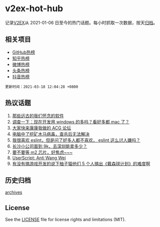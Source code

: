 # v2ex-hot-hub

 记录[V2EX](https://www.v2ex.com/)从 2021-01-06 日至今的热门话题。每小时抓取一次数据，按天[归档](archives)。
 
 ## 相关项目

- [GitHub热榜](https://github.com/lonnyzhang423/github-hot-hub)
- [知乎热榜](https://github.com/lonnyzhang423/zhihu-hot-hub)
- [微博热榜](https://github.com/lonnyzhang423/weibo-hot-hub)
- [头条热榜](https://github.com/lonnyzhang423/toutiao-hot-hub)
- [抖音热榜](https://github.com/lonnyzhang423/douyin-hot-hub)


 `更新时间：2021-03-18 12:04:28 +0800`

## 热议话题

1. [那些远古的我们怀念的软件](https://www.v2ex.com/t/762504)
1. [调查一下：现在开发用 windows 的多吗？看好多都 mac 了？](https://www.v2ex.com/t/762674)
1. [大家快来康康我做的 ACG 论坛](https://www.v2ex.com/t/762479)
1. [电脑中了挖矿木马病毒，查杀后无法解决](https://www.v2ex.com/t/762562)
1. [我很喜欢 eslint，但是问了好多人都不喜欢， eslint 这么讨人嫌吗？](https://www.v2ex.com/t/762621)
1. [长沙小公司面到 9k，去深圳能拿多少？](https://www.v2ex.com/t/762681)
1. [要不要等 m2 芯片，好焦虑~~~](https://www.v2ex.com/t/762693)
1. [UserScript: Anti Wang Wei](https://www.v2ex.com/t/762584)
1. [有没有搞游戏开发的说下柚子猫他们 5 个人搞出《戴森球计划》的难度啊](https://www.v2ex.com/t/762498)

## 历史归档

[archives](archives)

## License

See the [LICENSE](LICENSE) file for license rights and limitations (MIT).

